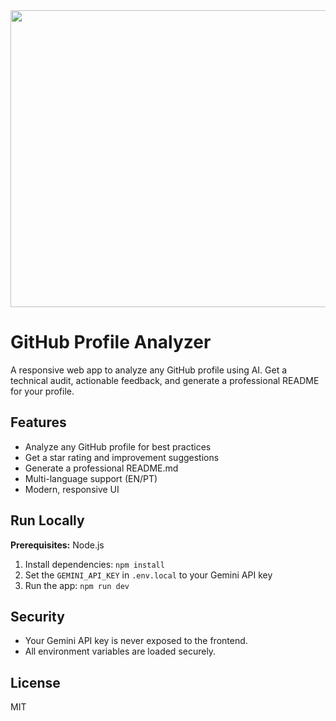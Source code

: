 <div align="center">
<img width="1200" height="475" alt="GHBanner" src="https://github.com/user-attachments/assets/0aa67016-6eaf-458a-adb2-6e31a0763ed6" />
</div>

# GitHub Profile Analyzer

A responsive web app to analyze any GitHub profile using AI. Get a technical audit, actionable feedback, and generate a professional README for your profile.

## Features

- Analyze any GitHub profile for best practices
- Get a star rating and improvement suggestions
- Generate a professional README.md
- Multi-language support (EN/PT)
- Modern, responsive UI

## Run Locally

**Prerequisites:** Node.js

1. Install dependencies:
   `npm install`
2. Set the `GEMINI_API_KEY` in `.env.local` to your Gemini API key
3. Run the app:
   `npm run dev`

## Security

- Your Gemini API key is never exposed to the frontend.
- All environment variables are loaded securely.

## License

MIT
